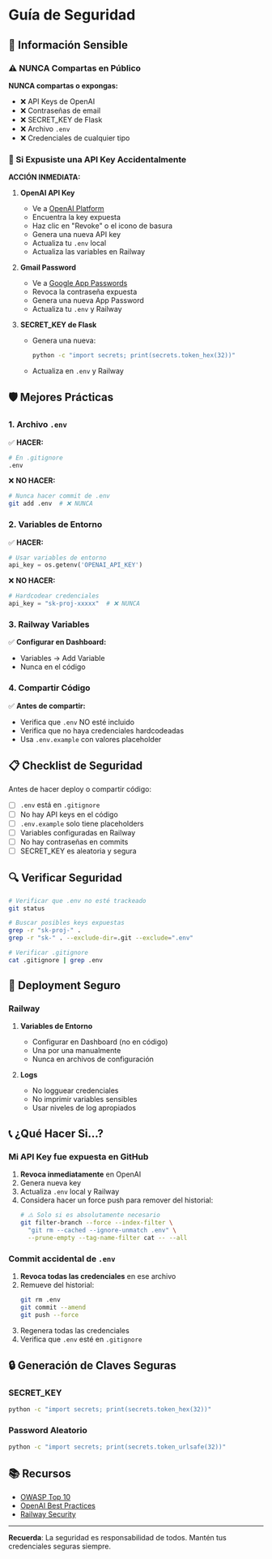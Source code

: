 # Guía de Seguridad

## 🔐 Información Sensible

### ⚠️ NUNCA Compartas en Público

**NUNCA compartas o expongas:**
- ❌ API Keys de OpenAI
- ❌ Contraseñas de email
- ❌ SECRET_KEY de Flask
- ❌ Archivo `.env`
- ❌ Credenciales de cualquier tipo

### 🚨 Si Expusiste una API Key Accidentalmente

**ACCIÓN INMEDIATA:**

1. **OpenAI API Key**
   - Ve a [OpenAI Platform](https://platform.openai.com/api-keys)
   - Encuentra la key expuesta
   - Haz clic en "Revoke" o el icono de basura
   - Genera una nueva API key
   - Actualiza tu `.env` local
   - Actualiza las variables en Railway

2. **Gmail Password**
   - Ve a [Google App Passwords](https://myaccount.google.com/apppasswords)
   - Revoca la contraseña expuesta
   - Genera una nueva App Password
   - Actualiza tu `.env` y Railway

3. **SECRET_KEY de Flask**
   - Genera una nueva:
     ```bash
     python -c "import secrets; print(secrets.token_hex(32))"
     ```
   - Actualiza en `.env` y Railway

## 🛡️ Mejores Prácticas

### 1. Archivo `.env`

✅ **HACER:**
```bash
# En .gitignore
.env
```

❌ **NO HACER:**
```bash
# Nunca hacer commit de .env
git add .env  # ❌ NUNCA
```

### 2. Variables de Entorno

✅ **HACER:**
```python
# Usar variables de entorno
api_key = os.getenv('OPENAI_API_KEY')
```

❌ **NO HACER:**
```python
# Hardcodear credenciales
api_key = "sk-proj-xxxxx"  # ❌ NUNCA
```

### 3. Railway Variables

✅ **Configurar en Dashboard:**
- Variables → Add Variable
- Nunca en el código

### 4. Compartir Código

✅ **Antes de compartir:**
- Verifica que `.env` NO esté incluido
- Verifica que no haya credenciales hardcodeadas
- Usa `.env.example` con valores placeholder

## 📋 Checklist de Seguridad

Antes de hacer deploy o compartir código:

- [ ] `.env` está en `.gitignore`
- [ ] No hay API keys en el código
- [ ] `.env.example` solo tiene placeholders
- [ ] Variables configuradas en Railway
- [ ] No hay contraseñas en commits
- [ ] SECRET_KEY es aleatoria y segura

## 🔍 Verificar Seguridad

```bash
# Verificar que .env no esté trackeado
git status

# Buscar posibles keys expuestas
grep -r "sk-proj-" .
grep -r "sk-" . --exclude-dir=.git --exclude=".env"

# Verificar .gitignore
cat .gitignore | grep .env
```

## 🚀 Deployment Seguro

### Railway

1. **Variables de Entorno**
   - Configurar en Dashboard (no en código)
   - Una por una manualmente
   - Nunca en archivos de configuración

2. **Logs**
   - No logguear credenciales
   - No imprimir variables sensibles
   - Usar niveles de log apropiados

## 📞 ¿Qué Hacer Si...?

### Mi API Key fue expuesta en GitHub

1. **Revoca inmediatamente** en OpenAI
2. Genera nueva key
3. Actualiza `.env` local y Railway
4. Considera hacer un force push para remover del historial:
   ```bash
   # ⚠️ Solo si es absolutamente necesario
   git filter-branch --force --index-filter \
     "git rm --cached --ignore-unmatch .env" \
     --prune-empty --tag-name-filter cat -- --all
   ```

### Commit accidental de `.env`

1. **Revoca todas las credenciales** en ese archivo
2. Remueve del historial:
   ```bash
   git rm .env
   git commit --amend
   git push --force
   ```
3. Regenera todas las credenciales
4. Verifica que `.env` esté en `.gitignore`

## 🔒 Generación de Claves Seguras

### SECRET_KEY

```bash
python -c "import secrets; print(secrets.token_hex(32))"
```

### Password Aleatorio

```bash
python -c "import secrets; print(secrets.token_urlsafe(32))"
```

## 📚 Recursos

- [OWASP Top 10](https://owasp.org/www-project-top-ten/)
- [OpenAI Best Practices](https://platform.openai.com/docs/guides/safety-best-practices)
- [Railway Security](https://docs.railway.app/guides/optimize-usage)

---

**Recuerda**: La seguridad es responsabilidad de todos. Mantén tus credenciales seguras siempre.
